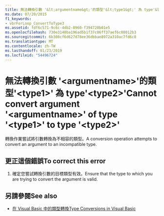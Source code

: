 ```yaml
---
title: 無法轉換引數 '&lt;argumentname&gt;'的類型'&lt;type1&gt;' 為 type'&lt;type2&gt;'
ms.date: 07/20/2015
f1_keywords:
- vbrForLoop_ConvertToType3
ms.assetid: fdf6c571-9c6c-4db2-8960-f394720b01e5
ms.openlocfilehash: 730e3140ba196ad5b1f37c06ff37aef6c08012b3
ms.sourcegitcommit: 6b308cf6d627d78ee36dbbae8972a310ac7fd6c8
ms.translationtype: MT
ms.contentlocale: zh-TW
ms.lasthandoff: 01/23/2019
ms.locfileid: "54496724"
---
```

# <a name="cannot-convert-argument-ltargumentnamegt-of-type-lttype1gt-to-type-lttype2gt"></a><span data-ttu-id="0a8a6-102">無法轉換引數 '&lt;argumentname&gt;'的類型'&lt;type1&gt;' 為 type'&lt;type2&gt;'</span><span class="sxs-lookup"><span data-stu-id="0a8a6-102">Cannot convert argument '&lt;argumentname&gt;' of type '&lt;type1&gt;' to type '&lt;type2&gt;'</span></span>
<span data-ttu-id="0a8a6-103">轉換作業嘗試將引數轉換為不相容的類型。</span><span class="sxs-lookup"><span data-stu-id="0a8a6-103">A conversion operation attempts to convert an argument to an incompatible type.</span></span>  
  
## <a name="to-correct-this-error"></a><span data-ttu-id="0a8a6-104">更正這個錯誤</span><span class="sxs-lookup"><span data-stu-id="0a8a6-104">To correct this error</span></span>  
  
1.  <span data-ttu-id="0a8a6-105">確定您嘗試轉換引數的目標類型有效。</span><span class="sxs-lookup"><span data-stu-id="0a8a6-105">Ensure that the type to which you are trying to convert the argument is valid.</span></span>  
  
## <a name="see-also"></a><span data-ttu-id="0a8a6-106">另請參閱</span><span class="sxs-lookup"><span data-stu-id="0a8a6-106">See also</span></span>
- [<span data-ttu-id="0a8a6-107">在 Visual Basic 中的類型轉換</span><span class="sxs-lookup"><span data-stu-id="0a8a6-107">Type Conversions in Visual Basic</span></span>](../../visual-basic/programming-guide/language-features/data-types/type-conversions.md)

